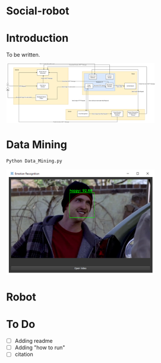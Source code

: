 # Social-robot

# Introduction
To be written.

<img src="Images/Architecture.png" width="400" class="center" />

# Data Mining
```python
Python Data_Mining.py
```

<img src="Images/APP.png" width="400" class="center" />

# Robot


# To Do

- [ ] Adding readme
- [ ] Adding "how to run"
- [ ] citation
